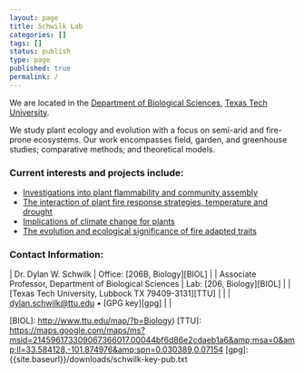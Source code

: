 ```yaml
---
layout: page
title: Schwilk Lab
categories: []
tags: []
status: publish
type: page
published: true
permalink: /
---
```

We are located in the [Department of Biological Sciences](http://www.biol.ttu.edu), [Texas Tech University](http://www.ttu.edu).

We study plant ecology and evolution with a focus on semi-arid and fire-prone ecosystems. Our work encompasses field, garden, and greenhouse studies; comparative methods; and theoretical models.

### Current interests and projects include: ###

 - [Investigations into plant flammability and community assembly]({{site.baseurl}}/research/projects/#flam)
 - [The interaction of plant fire response strategies, temperature and drought]({{site.baseurl}}/research/projects/#veg-shifts)
 - [Implications of climate change for plants]({{site.baseurl}}/research/projects/#veg-shifts)
 - [The evolution and ecological significance of fire adapted traits]({{site.baseurl}}/research/projects/#evol)


### Contact Information: ###

| Dr. Dylan W. Schwilk                                    | Office: [206B, Biology][BIOL] |
| Associate Professor, Department of Biological Sciences  | Lab: [206, Biology][BIOL]     |
| [Texas Tech University, Lubbock TX 79409-3131][TTU]     |                               |
| dylan.schwilk@ttu.edu  • [GPG key][gpg]                 |                               |



[BIOL]: http://www.ttu.edu/map/?b=Biology)
[TTU]: https://maps.google.com/maps/ms?msid=214596173309067366017.00044bf6d86e2cdaeb1a6&amp;msa=0&amp;ll=33.584128,-101.874976&amp;spn=0.030389,0.07154
[gpg]: {{site.baseurl}}/downloads/schwilk-key-pub.txt
